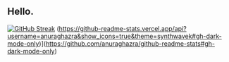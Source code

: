 ## Hello.
[![GitHub Streak](https://streak-stats.demolab.com/?user=AnUsersName)](https://git.io/streak-stats)
(https://github-readme-stats.vercel.app/api?username=anuraghazra&show_icons=true&theme=synthwavek#gh-dark-mode-only)](https://github.com/anuraghazra/github-readme-stats#gh-dark-mode-only)
